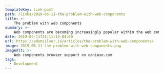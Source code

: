 ```yaml
---
templateKey: link-post
path: /links/2019-06-11-the-problem-with-web-components
title: >-
    The problem with web components
summary: >-
    Web components are becoming increasingly popular within the web community. They offer a way to standardise and encapsulate JavaScript-enhanced components without a framework. However, web components have a number of drawbacks. 
date: 2019-06-11T21:11:13-04:00
url: https://adamsilver.io/articles/the-problem-with-web-components/
image: 2019-06-11-the-problem-with-web-components.png
imageAlt: >-
    Web components browser support on caniuse.com
tags:
  - Development
---
```

